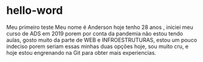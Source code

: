 # hello-word
Meu primeiro teste
Meu nome é Anderson hoje tenho 28 anos , iniciei meu curso de ADS em 2019 porem por conta da pandemia não estou tendo aulas, gosto muito da parte de WEB e INFROESTRUTURAS, estou um pouco indeciso porem seriam essas minhas duas opções hoje, sou muito cru, e hoje estou engrenando na Git para obter mais experiencias.
